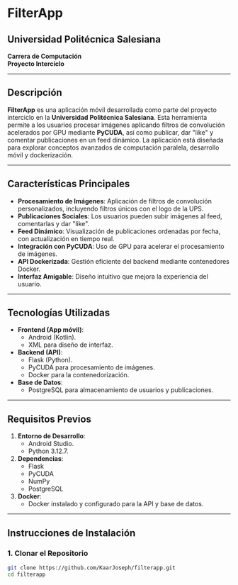 # FilterApp

## Universidad Politécnica Salesiana  
**Carrera de Computación**  
**Proyecto Interciclo**

---

## Descripción
**FilterApp** es una aplicación móvil desarrollada como parte del proyecto interciclo en la **Universidad Politécnica Salesiana**. Esta herramienta permite a los usuarios procesar imágenes aplicando filtros de convolución acelerados por GPU mediante **PyCUDA**, así como publicar, dar "like" y comentar publicaciones en un feed dinámico. La aplicación está diseñada para explorar conceptos avanzados de computación paralela, desarrollo móvil y dockerización.

---

## Características Principales
- **Procesamiento de Imágenes**: Aplicación de filtros de convolución personalizados, incluyendo filtros únicos con el logo de la UPS.
- **Publicaciones Sociales**: Los usuarios pueden subir imágenes al feed, comentarlas y dar "like".
- **Feed Dinámico**: Visualización de publicaciones ordenadas por fecha, con actualización en tiempo real.
- **Integración con PyCUDA**: Uso de GPU para acelerar el procesamiento de imágenes.
- **API Dockerizada**: Gestión eficiente del backend mediante contenedores Docker.
- **Interfaz Amigable**: Diseño intuitivo que mejora la experiencia del usuario.

---

## Tecnologías Utilizadas
- **Frontend (App móvil)**:
  - Android (Kotlin).
  - XML para diseño de interfaz.
- **Backend (API)**:
  - Flask (Python).
  - PyCUDA para procesamiento de imágenes.
  - Docker para la contenedorización.
- **Base de Datos**:
  - PostgreSQL para almacenamiento de usuarios y publicaciones.

---

## Requisitos Previos
1. **Entorno de Desarrollo**:
   - Android Studio.
   - Python 3.12.7.
2. **Dependencias**:
   - Flask
   - PyCUDA
   - NumPy
   - PostgreSQL
3. **Docker**:
   - Docker instalado y configurado para la API y base de datos.

---

## Instrucciones de Instalación

### 1. Clonar el Repositorio
```bash
git clone https://github.com/KaarJoseph/filterapp.git
cd filterapp

